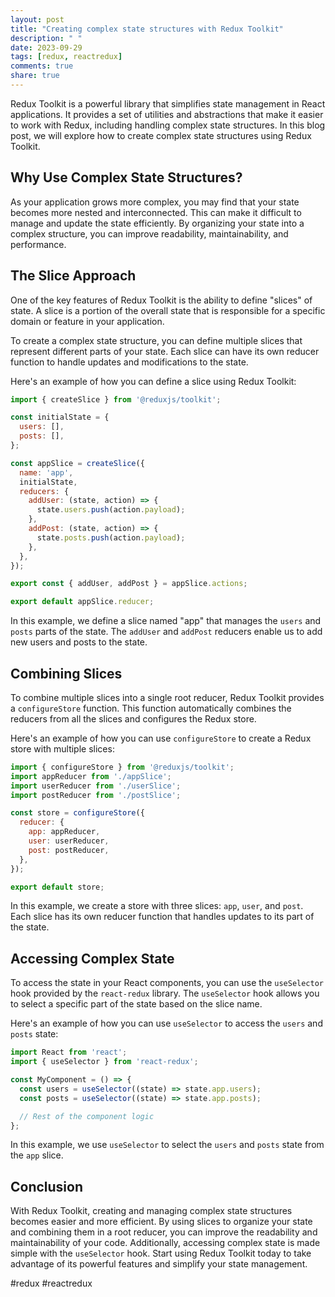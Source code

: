```yaml
---
layout: post
title: "Creating complex state structures with Redux Toolkit"
description: " "
date: 2023-09-29
tags: [redux, reactredux]
comments: true
share: true
---
```


Redux Toolkit is a powerful library that simplifies state management in React applications. It provides a set of utilities and abstractions that make it easier to work with Redux, including handling complex state structures. In this blog post, we will explore how to create complex state structures using Redux Toolkit.

## Why Use Complex State Structures?

As your application grows more complex, you may find that your state becomes more nested and interconnected. This can make it difficult to manage and update the state efficiently. By organizing your state into a complex structure, you can improve readability, maintainability, and performance.

## The Slice Approach

One of the key features of Redux Toolkit is the ability to define "slices" of state. A slice is a portion of the overall state that is responsible for a specific domain or feature in your application.

To create a complex state structure, you can define multiple slices that represent different parts of your state. Each slice can have its own reducer function to handle updates and modifications to the state.

Here's an example of how you can define a slice using Redux Toolkit:

```javascript
import { createSlice } from '@reduxjs/toolkit';

const initialState = {
  users: [],
  posts: [],
};

const appSlice = createSlice({
  name: 'app',
  initialState,
  reducers: {
    addUser: (state, action) => {
      state.users.push(action.payload);
    },
    addPost: (state, action) => {
      state.posts.push(action.payload);
    },
  },
});

export const { addUser, addPost } = appSlice.actions;

export default appSlice.reducer;
```

In this example, we define a slice named "app" that manages the `users` and `posts` parts of the state. The `addUser` and `addPost` reducers enable us to add new users and posts to the state.

## Combining Slices

To combine multiple slices into a single root reducer, Redux Toolkit provides a `configureStore` function. This function automatically combines the reducers from all the slices and configures the Redux store.

Here's an example of how you can use `configureStore` to create a Redux store with multiple slices:

```javascript
import { configureStore } from '@reduxjs/toolkit';
import appReducer from './appSlice';
import userReducer from './userSlice';
import postReducer from './postSlice';

const store = configureStore({
  reducer: {
    app: appReducer,
    user: userReducer,
    post: postReducer,
  },
});

export default store;
```

In this example, we create a store with three slices: `app`, `user`, and `post`. Each slice has its own reducer function that handles updates to its part of the state.

## Accessing Complex State

To access the state in your React components, you can use the `useSelector` hook provided by the `react-redux` library. The `useSelector` hook allows you to select a specific part of the state based on the slice name.

Here's an example of how you can use `useSelector` to access the `users` and `posts` state:

```javascript
import React from 'react';
import { useSelector } from 'react-redux';

const MyComponent = () => {
  const users = useSelector((state) => state.app.users);
  const posts = useSelector((state) => state.app.posts);

  // Rest of the component logic
};
```

In this example, we use `useSelector` to select the `users` and `posts` state from the `app` slice.

## Conclusion

With Redux Toolkit, creating and managing complex state structures becomes easier and more efficient. By using slices to organize your state and combining them in a root reducer, you can improve the readability and maintainability of your code. Additionally, accessing complex state is made simple with the `useSelector` hook. Start using Redux Toolkit today to take advantage of its powerful features and simplify your state management.

#redux #reactredux
